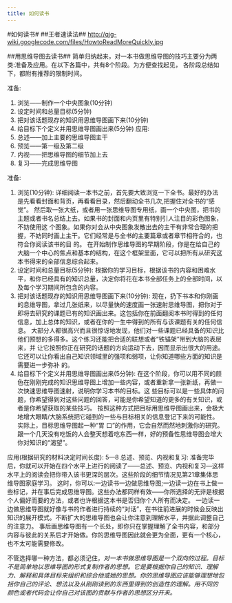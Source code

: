 ```yaml
---
title: 如何读书
---
```


#如何读书#
##王者速读法##
http://qjg-wiki.googlecode.com/files/HowtoReadMoreQuickly.jpg

##用思维导图去读书##
简单归纳起来，对一本书做思维导图的技巧主要分为两类:准备及应用。在以下各篇中，共有8个阶段。为方便查找起见，
各阶段总结如下，都附有推荐的限制时间。

准备:
  1. 浏览——制作一个中央图象(10分钟)
  1. 设定时间和总量目标(5分钟)
  1. 把对该话题现存的知识用思维导图画下来(10分钟)
  1. 给目标下个定义并用思维导图画出来(5分钟)
应用:
  1. 总述——加上主要的思维导图主干
  1. 预览——第一级及第二级
  1. 内视——把思维导图的细节加上去
  1. 复习——完成思维导图

准备:
  1. 浏览(10分钟): 
    详细阅读一本书之前，首先要大致浏览一下全书。最好的办法是先看看封面和背页，再看看目录，然后翻动全书几次,把握住对全书的“感觉”。
    然后取一张大纸，或者用一张思维导图专用纸，画一个中央图，把书的主题或者书名总结上去。如果书的封面和内页里有特别引人注目的彩色图象，不妨使用这 个图象。如果你对会从中央图象发散出去的主干有非常合理的把握，不妨同时画上主干。它们经常是与全书的主要篇章或者章节相符合的，也符合你阅读该书的目 的。
    在开始制作思维导图的早期阶段，你是在给自己的大脑一个中心的焦点和基本的结构，在这个框架里面，它可以把所有从研究这本书得来的全部信息综合起来。
  1. 设定时间和总量目标(5分钟):
    根据你的学习目标，根据该书的内容和困难水平，和你已经具有的知识总量，决定你将花在本书全部任务上的全部时间，以及每个学习期间所包含的内容。
  1. 把对该话题现存的知识用思维导图画下来(10分钟):
    现在，扔下书本和你刚画的息维导图，拿过几张纸来，以尽量快的速度画一张速射思维导图，把你对于即将去研究的课题已有的知识画出来。这包括你在前面翻阅本书时得到的任何信息，加上总体的知识，或者在你的一生中得到的所有与该课题有关的任何信息。
    大部分人都很高兴而且很惊讶地发现，他们对一些课题已经具备的知识比他们预想的多得多。这个练习还能把合适的联想或者“铁锚架”带到大脑的表层来，并 让它按照你正在研究的话题的方向运动下去，因而显示出很大的用途。它还可以让你看出自己知识领域里的强项和弱项，让你知道哪些方面的知识是需要进一步弥补 的。
  1. 给目标下个定义并用思维导图画出来(5分钟):
    在这个阶段，你可以用不同的颜色在刚刚完成的知识思维导图上增加一些内容，或者重新拿一张新纸，再做一次快速思维导图速射，说明你学习本书的目标。这 些目标可以是一些具体的问题，你希望得到对这些问题的回答，可能是你希望知道的更多的有关知识，或者是你希望获取的某些技巧。
    按照这种方式把目标用思维导图画出来，会极大地增大眼睛/大脑系统把它碰到的一些与目标相关的信息登记下来的可能性。实际上，目标思维导图起一种“胃 口”的作用，它会自然而然地刺激你的研究。跟一个几天没有吃饭的人会整天想着吃东西一样，好的预备性思维导图会增大你对知识的“渴望”。

应用(根据研究的材料决定时间长度):
  5—8 总述、预览、内视和复习:
    准备完毕后，你就可以开始在四个水平上进行的阅读了——总述、预览、内视和复习—这样水平上的阅读会把你带入该书更深的层次。这些阶段的细节情况见第21章集体思维导图家庭学习。
    这时，你可以:一边读书一边做思维导图;一边读一边在书上做一些标记，并在事后完成思维导图。这些办法都同样有效——你所选择的无非是根据个人偏好而要的方法，或者也许根据这本书是否归你个人所有而决定。
    一边读一边做思维导图就好像与书的作者进行持续的“对话”，在书往前进展的时候会反映出知识的展开模式。不断扩大的思维导图也会让你注意到理解水平，并据此调整自己的注意力。
    事后画思维导图有一个长处，即你只在掌握理解了全书内容，和部分内容与彼此的关系后才开始做。你的思维导图因此就会更为全面，更有一个核心，也不太可能需要修改。

不管选择哪一种方法，都必须记住，*对一本书做思维导图是一个双向的过程。目标不是简单地以思维导图的形式复制作者的思想。它是要根据你自己的知识、理解力、解释和具体目标来组织和综合他或她的思想。你的思维导图应该能够理想地包括你自己的评论、想法以及从刚刚读到的东西里得到的创造性的理解。用不同的 颜色或者代码会让你自己对该图的贡献与作者的思想区分开来。*


